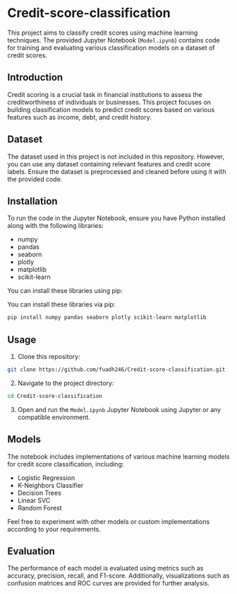 # Credit-score-classification

This project aims to classify credit scores using machine learning techniques. The provided Jupyter Notebook (`Model.ipynb`) contains code for training and evaluating various classification models on a dataset of credit scores.

## Introduction

Credit scoring is a crucial task in financial institutions to assess the creditworthiness of individuals or businesses. This project focuses on building classification models to predict credit scores based on various features such as income, debt, and credit history.

## Dataset

The dataset used in this project is not included in this repository. However, you can use any dataset containing relevant features and credit score labels. Ensure the dataset is preprocessed and cleaned before using it with the provided code.

## Installation

To run the code in the Jupyter Notebook, ensure you have Python installed along with the following libraries:
- numpy
- pandas
- seaborn
- plotly
- matplotlib
- scikit-learn

You can install these libraries using pip:

You can install these libraries via pip:

```bash
pip install numpy pandas seaborn plotly scikit-learn matplotlib
```
## Usage
1. Clone this repository:
```bash
git clone https://github.com/fuadh246/Credit-score-classification.git
```
2. Navigate to the project directory:
```bash
cd Credit-score-classification
```
3. Open and run the `Model.ipynb` Jupyter Notebook using Jupyter or any compatible environment.

## Models

The notebook includes implementations of various machine learning models for credit score classification, including:

- Logistic Regression
- K-Neighbors Classifier
- Decision Trees
- Linear SVC
- Random Forest

Feel free to experiment with other models or custom implementations according to your requirements.

## Evaluation

The performance of each model is evaluated using metrics such as accuracy, precision, recall, and F1-score. Additionally, visualizations such as confusion matrices and ROC curves are provided for further analysis.
